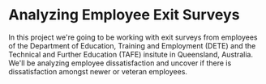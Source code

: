 # Analyzing Employee Exit Surveys

In this project we're going to be working with exit surveys from employees of the Department of Education, Training and Employment (DETE) and the Technical and Further Education (TAFE) insitute in Queensland, Australia. We'll be analyzing employee dissatisfaction and uncover if there is dissatisfaction amongst newer or veteran employees.

